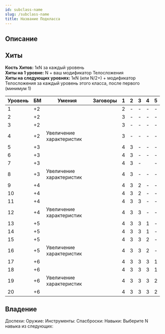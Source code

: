 ```yaml
---
id: subclass-name
slug: /subclass-name
title: Название Подкласса
---
```

## Описание
## Хиты
**Кость Хитов:** 1кN за каждый уровень  
**Хиты на 1 уровне:** N + ваш модификатор Телосложения  
**Хиты на следующих уровнях:** 1кN (или N/2+) + модификатор Телосложения за каждый уровень этого класса, после первого (минимум 1)

| Уровень | БМ  | Умения                   | Заговоры | 1   | 2   | 3   | 4   | 5   |
| ------- | --- | ------------------------ | -------- | --- | --- | --- | --- | --- |
| 1       | +2  |                          |          | 2   | -   | -   | -   | -   |
| 2       | +2  |                          |          | 3   | -   | -   | -   | -   |
| 3       | +2  |                          |          | 3   | -   | -   | -   | -   |
| 4       | +2  | Увеличение характеристик |          | 3   | -   | -   | -   | -   |
| 5       | +3  |                          |          | 4   | 3   | -   | -   | -   |
| 6       | +3  |                          |          | 4   | 3   | -   | -   | -   |
| 7       | +3  |                          |          | 4   | 3   | -   |     | -   |
| 8       | +3  | Увеличение характеристик |          | 4   | 3   | -   | -   | -   |
| 9       | +4  |                          |          | 4   | 3   | 2   | -   | -   |
| 10      | +4  |                          |          | 4   | 3   | 2   | -   | -   |
| 11      | +4  |                          |          | 4   | 3   | 3   | -   | -   |
| 12      | +4  | Увеличение характеристик |          | 4   | 3   | 3   | -   | -   |
| 13      | +5  |                          |          | 4   | 3   | 3   | 1   | -   |
| 14      | +5  |                          |          | 4   | 3   | 3   | 1   | -   |
| 15      | +5  |                          |          | 4   | 3   | 3   | 2   | -   |
| 16      | +5  | Увеличение характеристик |          | 4   | 3   | 3   | 2   | -   |
| 17      | +6  |                          |          | 4   | 3   | 3   | 3   | 1   |
| 18      | +6  |                          |          | 4   | 3   | 3   | 3   | 1   |
| 19      | +6  | Увеличение характеристик |          | 4   | 3   | 3   | 3   | 2   |
| 20      | +6  |                          |          | 4   | 3   | 3   | 3   | 2   |
## Владение
Доспехи: 
Оружие: 
Инструменты:
Спаcброски: 
Навыки: Выберите N навыка из следующих: 